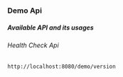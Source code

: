 ### Demo Api

##### Available API and its usages

###### Health Check Api

```
http://localhost:8080/demo/version
```